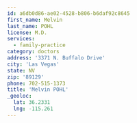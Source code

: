 ```yaml
---
id: a6db0d86-ae02-4528-b806-b6daf92c8645
first_name: Melvin
last_name: POHL
license: M.D.
services:
  - family-practice
category: doctors
address: '3371 N. Buffalo Drive'
city: 'Las Vegas'
state: NV
zip: '89129'
phone: 702-515-1373
title: 'Melvin POHL'
_geoloc:
  lat: 36.2331
  lng: -115.261
---
```

